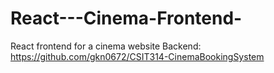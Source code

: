 # React---Cinema-Frontend-
React frontend for a cinema website 
Backend: https://github.com/gkn0672/CSIT314-CinemaBookingSystem
